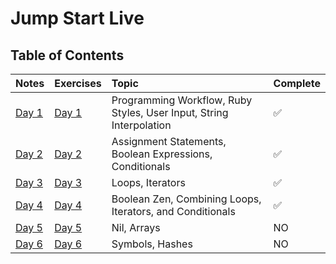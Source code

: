 # Jump Start Live

## Table of Contents
| Notes         | Exercises |  Topic           | Complete
|:--------------------| :-------------| :---------------------| :--------------------
| [Day 1](notes/day-01.md) | [Day 1](exercises/day-01.rb)| Programming Workflow, Ruby Styles, User Input, String Interpolation | :white_check_mark:
| [Day 2](notes/day-02.md)	| [Day 2](exercises/day-02.rb) | Assignment Statements, Boolean Expressions, Conditionals | :white_check_mark:
| [Day 3](notes/day-03.md) | [Day 3](exercises/day-03.rb) | Loops, Iterators | :white_check_mark:
| [Day 4](notes/day-04.md)	| [Day 4](exercises/day-04.rb) | Boolean Zen, Combining Loops, Iterators, and Conditionals | :white_check_mark:
| [Day 5](notes/day-05.md)	| [Day 5](exercises/day-05.rb) | Nil, Arrays | NO
| [Day 6](notes/day-06.md)	| [Day 6](exercises/day-06.rb) | Symbols, Hashes | NO
